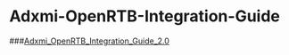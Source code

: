 # Adxmi-OpenRTB-Integration-Guide

###[Adxmi_OpenRTB_Integration_Guide_2.0](https://github.com/Adxmi/Adxmi-OpenRTB-Integration-Guide/blob/master/Adxmi_OpenRTB_Integration_Guide_2.0.md)
